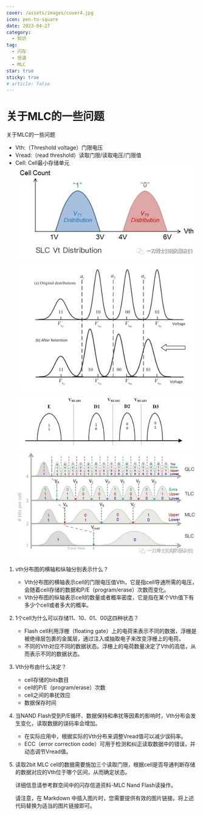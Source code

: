 ```yaml
---
cover: /assets/images/cover4.jpg
icon: pen-to-square
date: 2023-04-27
category:
  - 知识
tag:
  - 闪存
  - 信道
  - MLC
star: true
sticky: true
# article: false
---
```



# 关于MLC的一些问题
关于MLC的一些问题
- Vth:（Threshold voltage）门限电压
- Vread:（read threshold）读取门限/读取电压/门限值
- Cell: Cell最小存储单元
![图片](image/2_1.jpg)
![图片](image/2_2.jpg)
![图片](image/2_3.jpg)
![图片](image/2_4.jpg)

1. vth分布图的横轴和纵轴分别表示什么？
   - Vth分布图的横轴表示cell的门限电压值Vth，它是指cell导通所需的电压，会随着cell存储的数据和P/E（program/erase）次数而变化。
   - Vth分布图的纵轴表示cell的数量或者概率密度，它是指在某个Vth值下有多少个cell或者多大的概率。

2. 1个cell为什么可以存储11、10、01、00这四种状态？
   - Flash cell利用浮栅（floating gate）上的电荷来表示不同的数据，浮栅是被绝缘层包裹的金属层，通过注入或抽取电子来改变浮栅上的电荷。
   - 不同的Vth对应不同的数据状态。浮栅上的电荷数量决定了Vth的高低，从而表示不同的数据状态。

3. Vth分布由什么决定？
   - cell存储的bits数目
   - cell的P/E（program/erase）次数
   - cell之间的串扰效应
   - 数据保存时间

4. 当NAND Flash受到P/E循环、数据保持和串扰等因素的影响时，Vth分布会发生变化，读取数据的误码率会增加。
   - 在实际应用中，根据实际的Vth分布来调整Vread值可以减少误码率。
   - ECC（error correction code）可用于检测和纠正读取数据中的错误，并动态调节Vread值。

5. 读取2bit MLC cell的数据需要施加三个读取门限，根据cell是否导通判断存储的数据对应的Vth位于哪个区间，从而确定状态。

   详细信息请参考群空间中的闪存信道资料-MLC Nand Flash读操作。

   请注意，在 Markdown 中插入图片时，您需要提供有效的图片链接。将上述代码替换为适当的图片链接即可。
